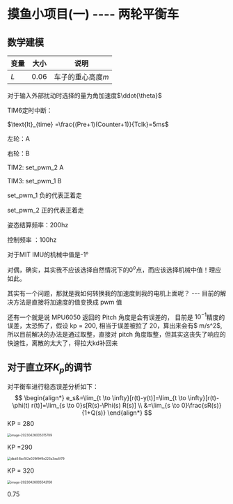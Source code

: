 # 摸鱼小项目(一) ---- 两轮平衡车

## 数学建模

| 变量 | 大小 | 说明              |
| ---- | ---- | ----------------- |
| $L$  | 0.06 | 车子的重心高度$m$ |

对于输入外部扰动时选择的量为角加速度$\ddot{\theta}$



TIM6定时中断：

 $\text{It}_{time} =\frac{(Pre+1)(Counter+1)}{Tclk}=5ms$

左轮：A 

右轮：B 

TIM2: set_pwm_2  A

TIM3: set_pwm_1  B

set_pwm_1  负的代表正着走

set_pwm_2  正的代表正着走



姿态结算频率：200hz

控制频率        ：100hz

对于MIT IMU的机械中值是-1°



对偶，确实，其实我不应该选择自然情况下的$0^o$点，而应该选择机械中值！理应如此。

其实有一个问题，那就是我如何转换我的加速度到我的电机上面呢？ --- 目前的解决方法是直接将加速度的值变换成 pwm 值

还有一个就是说 MPU6050 返回的 Pitch 角度是会有误差的， 目前是 $10^{-1}$精度的误差，太恐怖了，假设 kp = 200, 相当于误差被拉了 20，算出来会有$ m/s^2$,所以目前解决的办法是通过取整，直接对 pitch 角度取整，但其实这丧失了响应的快速性，离散的太大了，得拉大kd补回来



## 对于直立环$K_p$的调节

对平衡车进行稳态误差分析如下：
$$
\begin{align*}
e_s&=\lim_{t \to \infty}[r(t)-y(t)]=\lim_{t \to \infty}[r(t)-\phi(t) r(t)]=\lim_{s \to 0}s[R(s)-\Phi(s) R(s)] \\
   &=\lim_{s \to 0}\frac{sR(s)}{1+Q(s)}
\end{align*}
$$
KP = 280

<img src="C:\Users\SuDaxia\AppData\Roaming\Typora\typora-user-images\image-20230426005315789.png" alt="image-20230426005315789" style="zoom:50%;" />

KP =290

<img src="C:\Users\SuDaxia\AppData\Local\Temp\WeChat Files\dbd44bc182e029f9ff9e223a3ea4f79.png" alt="dbd44bc182e029f9ff9e223a3ea4f79" style="zoom:50%;" />

KP = 320

<img src="C:\Users\SuDaxia\AppData\Roaming\Typora\typora-user-images\image-20230426005542158.png" alt="image-20230426005542158" style="zoom:50%;" />

0.75

